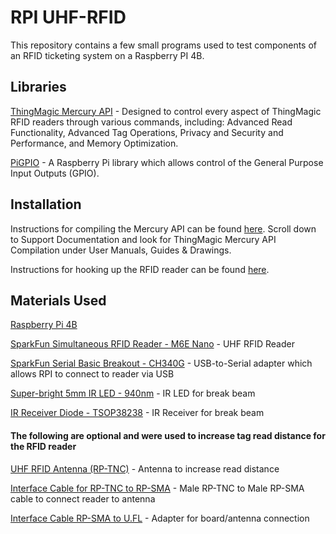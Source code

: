 # RPI UHF-RFID

This repository contains a few small programs used to test components of an RFID ticketing system on a Raspberry PI 4B.

## Libraries

[ThingMagic Mercury API](https://www.jadaktech.com/products/thingmagic-rfid/thingmagic-mercury-api/) - Designed to control every aspect of ThingMagic RFID readers through various commands, including: Advanced Read Functionality, Advanced Tag Operations, Privacy and Security and Performance, and Memory Optimization.

[PiGPIO](https://abyz.me.uk/rpi/pigpio/) - A Raspberry Pi library which allows control of the General Purpose Input Outputs (GPIO).

## Installation

Instructions for compiling the Mercury API can be found [here](https://www.jadaktech.com/products/thingmagic-rfid/thingmagic-mercury-api/). Scroll down to Support Documentation and look for ThingMagic Mercury API Compilation under User Manuals, Guides & Drawings.

Instructions for hooking up the RFID reader can be found [here](https://learn.sparkfun.com/tutorials/simultaneous-rfid-tag-reader-hookup-guide/all).

## Materials Used

[Raspberry Pi 4B](https://www.raspberrypi.org/products/raspberry-pi-4-model-b/)

[SparkFun Simultaneous RFID Reader - M6E Nano](https://www.sparkfun.com/products/14066) - UHF RFID Reader

[SparkFun Serial Basic Breakout - CH340G](https://www.sparkfun.com/products/14050) - USB-to-Serial adapter which allows RPI to connect to reader via USB

[Super-bright 5mm IR LED - 940nm](https://www.adafruit.com/product/387?gclid=CjwKCAjw7--KBhAMEiwAxfpkWL_GouOGbUwtxk4ekROBLFYxH7ntr63XdovG1E-UPKBHUviJtRKxhhoCprcQAvD_BwE) - IR LED for break beam

[IR Receiver Diode - TSOP38238](https://www.sparkfun.com/products/10266) - IR Receiver for break beam

#### The following are optional and were used to increase tag read distance for the RFID reader

[UHF RFID Antenna (RP-TNC)](https://www.sparkfun.com/products/14131) - Antenna to increase read distance

[Interface Cable for RP-TNC to RP-SMA](https://www.sparkfun.com/products/14132) - Male RP-TNC to Male RP-SMA cable to connect reader to antenna

[Interface Cable RP-SMA to U.FL](https://www.sparkfun.com/products/662) - Adapter for board/antenna connection
